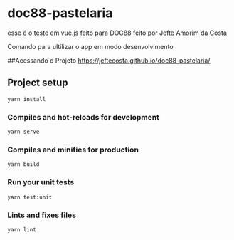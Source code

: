 # doc88-pastelaria
esse é o teste em vue.js feito para DOC88 feito por Jefte Amorim da Costa

Comando para ultilizar o app em modo desenvolvimento

##Acessando o Projeto
https://jeftecosta.github.io/doc88-pastelaria/

## Project setup
```
yarn install
```

### Compiles and hot-reloads for development
```
yarn serve
```

### Compiles and minifies for production
```
yarn build
```

### Run your unit tests
```
yarn test:unit
```

### Lints and fixes files
```
yarn lint
```
